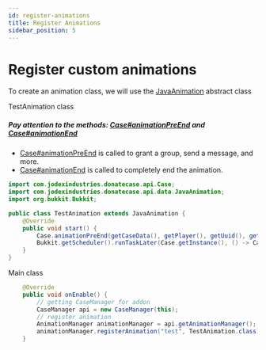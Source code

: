 ```yaml
---
id: register-animations
title: Register Animations
sidebar_position: 5
---
```

# Register custom animations


To create an animation class, we will use the [JavaAnimation](https://repo.jodexindustries.xyz/javadoc/releases/com/jodexindustries/donatecase/DonateCaseAPI/latest/.cache/unpack/com/jodexindustries/donatecase/api/data/JavaAnimation.html) abstract class

TestAnimation class

##### Pay attention to the methods: [Case#animationPreEnd](https://repo.jodexindustries.xyz/javadoc/releases/com/jodexindustries/donatecase/DonateCaseAPI/2.2.4.2/raw/com/jodexindustries/donatecase/api/Case.html#animationPreEnd(com.jodexindustries.donatecase.api.data.CaseData,org.bukkit.OfflinePlayer,boolean,com.jodexindustries.donatecase.api.data.CaseData.Item,org.bukkit.Location)) and [Case#animationEnd](https://repo.jodexindustries.xyz/javadoc/releases/com/jodexindustries/donatecase/DonateCaseAPI/2.2.4.2/raw/com/jodexindustries/donatecase/api/Case.html#animationEnd(com.jodexindustries.donatecase.api.data.CaseData,org.bukkit.entity.Player,java.util.UUID,com.jodexindustries.donatecase.api.data.CaseData.Item))
- [Case#animationPreEnd](https://repo.jodexindustries.xyz/javadoc/releases/com/jodexindustries/donatecase/DonateCaseAPI/2.2.4.2/raw/com/jodexindustries/donatecase/api/Case.html#animationPreEnd(com.jodexindustries.donatecase.api.data.CaseData,org.bukkit.entity.Player,boolean,com.jodexindustries.donatecase.api.data.CaseData.Item)) is called to grant a group, send a message, and more.
- [Case#animationEnd](https://repo.jodexindustries.xyz/javadoc/releases/com/jodexindustries/donatecase/DonateCaseAPI/2.2.4.2/raw/com/jodexindustries/donatecase/api/Case.html#animationEnd(com.jodexindustries.donatecase.api.data.CaseData,org.bukkit.entity.Player,java.util.UUID,com.jodexindustries.donatecase.api.data.CaseData.Item)) is called to completely end the animation.
```java
import com.jodexindustries.donatecase.api.Case;
import com.jodexindustries.donatecase.api.data.JavaAnimation;
import org.bukkit.Bukkit;

public class TestAnimation extends JavaAnimation {
    @Override
    public void start() {
        Case.animationPreEnd(getCaseData(), getPlayer(), getUuid(), getWinItem());
        Bukkit.getScheduler().runTaskLater(Case.getInstance(), () -> Case.animationEnd(getCaseData(), getPlayer(), getUuid(), getWinItem()),20L);
    }
}


```

Main class
```java
    @Override
    public void onEnable() {
        // getting CaseManager for addon
        CaseManager api = new CaseManager(this);
        // register animation
        AnimationManager animationManager = api.getAnimationManager();
        animationManager.registerAnimation("test", TestAnimation.class);
    }
```